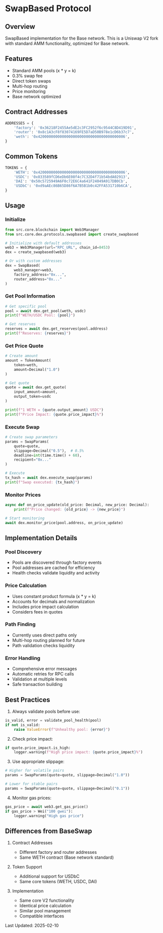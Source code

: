 # SwapBased Protocol

## Overview
SwapBased implementation for the Base network. This is a Uniswap V2 fork with standard AMM functionality, optimized for Base network.

## Features
- Standard AMM pools (x * y = k)
- 0.3% swap fee
- Direct token swaps
- Multi-hop routing
- Price monitoring
- Base network optimized

## Contract Addresses
```python
ADDRESSES = {
    'factory': '0x36218F2455Ae5dE2c3FC2952f6c9544C8D419D91',
    'router': '0x8c1A3cF8f83074169FE5D7aD50B978e1cD6b37c7',
    'weth': '0x4200000000000000000000000000000000000006',
}
```

## Common Tokens
```python
TOKENS = {
    'WETH': '0x4200000000000000000000000000000000000006',
    'USDC': '0x833589fCD6eDb6E08f4c7C32D4f71b54bdA02913',
    'DAI': '0x50c5725949A6F0c72E6C4a641F24049A917DB0Cb',
    'USDbC': '0xd9aAEc86B65D86f6A7B5B1b0c42FFA531710b6CA',
}
```

## Usage

### Initialize
```python
from src.core.blockchain import Web3Manager
from src.core.dex.protocols.swapbased import create_swapbased

# Initialize with default addresses
web3 = Web3Manager(url="RPC_URL", chain_id=8453)
dex = create_swapbased(web3)

# Or with custom addresses
dex = SwapBased(
    web3_manager=web3,
    factory_address="0x...",
    router_address="0x..."
)
```

### Get Pool Information
```python
# Get specific pool
pool = await dex.get_pool(weth, usdc)
print(f"WETH/USDC Pool: {pool}")

# Get reserves
reserves = await dex.get_reserves(pool.address)
print(f"Reserves: {reserves}")
```

### Get Price Quote
```python
# Create amount
amount = TokenAmount(
    token=weth,
    amount=Decimal("1.0")
)

# Get quote
quote = await dex.get_quote(
    input_amount=amount,
    output_token=usdc
)

print(f"1 WETH = {quote.output_amount} USDC")
print(f"Price Impact: {quote.price_impact}%")
```

### Execute Swap
```python
# Create swap parameters
params = SwapParams(
    quote=quote,
    slippage=Decimal("0.5"),  # 0.5%
    deadline=int(time.time() + 60),
    recipient="0x..."
)

# Execute
tx_hash = await dex.execute_swap(params)
print(f"Swap executed: {tx_hash}")
```

### Monitor Prices
```python
async def on_price_update(old_price: Decimal, new_price: Decimal):
    print(f"Price changed: {old_price} -> {new_price}")

# Start monitoring
await dex.monitor_price(pool.address, on_price_update)
```

## Implementation Details

### Pool Discovery
- Pools are discovered through factory events
- Pool addresses are cached for efficiency
- Health checks validate liquidity and activity

### Price Calculation
- Uses constant product formula (x * y = k)
- Accounts for decimals and normalization
- Includes price impact calculation
- Considers fees in quotes

### Path Finding
- Currently uses direct paths only
- Multi-hop routing planned for future
- Path validation checks liquidity

### Error Handling
- Comprehensive error messages
- Automatic retries for RPC calls
- Validation at multiple levels
- Safe transaction building

## Best Practices

1. Always validate pools before use:
```python
is_valid, error = validate_pool_health(pool)
if not is_valid:
    raise ValueError(f"Unhealthy pool: {error}")
```

2. Check price impact:
```python
if quote.price_impact.is_high:
    logger.warning(f"High price impact: {quote.price_impact}%")
```

3. Use appropriate slippage:
```python
# Higher for volatile pairs
params = SwapParams(quote=quote, slippage=Decimal("1.0"))

# Lower for stable pairs
params = SwapParams(quote=quote, slippage=Decimal("0.1"))
```

4. Monitor gas prices:
```python
gas_price = await web3.get_gas_price()
if gas_price > Wei("100 gwei"):
    logger.warning("High gas price")
```

## Differences from BaseSwap
1. Contract Addresses
   - Different factory and router addresses
   - Same WETH contract (Base network standard)

2. Token Support
   - Additional support for USDbC
   - Same core tokens (WETH, USDC, DAI)

3. Implementation
   - Same core V2 functionality
   - Identical price calculation
   - Similar pool management
   - Compatible interfaces

Last Updated: 2025-02-10